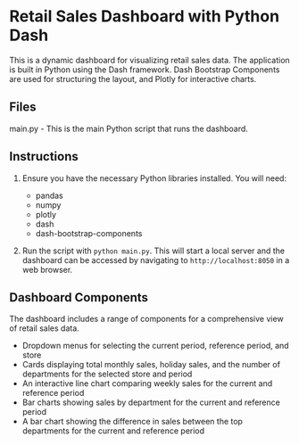 # Retail Sales Dashboard with Python Dash

This is a dynamic dashboard for visualizing retail sales data. The application is built in Python using the Dash framework. Dash Bootstrap Components are used for structuring the layout, and Plotly for interactive charts.

## Files

main.py - This is the main Python script that runs the dashboard.

## Instructions

1. Ensure you have the necessary Python libraries installed. You will need:
   - pandas
   - numpy
   - plotly
   - dash
   - dash-bootstrap-components

2. Run the script with `python main.py`. This will start a local server and the dashboard can be accessed by navigating to `http://localhost:8050` in a web browser.

## Dashboard Components

The dashboard includes a range of components for a comprehensive view of retail sales data.

- Dropdown menus for selecting the current period, reference period, and store
- Cards displaying total monthly sales, holiday sales, and the number of departments for the selected store and period
- An interactive line chart comparing weekly sales for the current and reference period
- Bar charts showing sales by department for the current and reference period
- A bar chart showing the difference in sales between the top departments for the current and reference period

